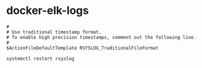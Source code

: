 # docker-elk-logs

```
#
# Use traditional timestamp format.
# To enable high precision timestamps, comment out the following line.
#
$ActionFileDefaultTemplate RSYSLOG_TraditionalFileFormat
```

```
systemctl restart rsyslog
```
